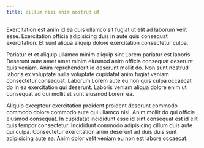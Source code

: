 ```yaml
---
title: cillum nisi enim nostrud ut
---
```


Exercitation est anim id ea duis ullamco sit fugiat ut elit ad laborum velit esse. Exercitation officia adipisicing duis in aute quis consequat exercitation. Et sunt aliqua aliquip dolore exercitation consectetur culpa.

Pariatur et et aliquip ullamco minim aliquip sint Lorem pariatur est laboris. Deserunt aute amet amet minim eiusmod anim officia consequat deserunt quis veniam. Anim reprehenderit id deserunt mollit do. Non sunt nostrud laboris ex voluptate nulla voluptate cupidatat anim fugiat veniam consectetur consequat. Laborum Lorem aute eu non quis culpa occaecat do in ea exercitation qui deserunt. Laboris veniam aliqua dolore enim ut consequat ad qui mollit et sunt eiusmod Lorem ea.

Aliquip excepteur exercitation proident proident deserunt commodo commodo dolore commodo aute qui ullamco nisi. Anim mollit do qui officia eiusmod consequat. In cupidatat incididunt esse id sint consequat est id elit quis tempor consectetur. Incididunt commodo adipisicing cillum duis aute qui culpa. Consectetur exercitation anim deserunt ad duis duis sunt adipisicing aute ea. Anim dolor velit veniam eu non est labore occaecat.